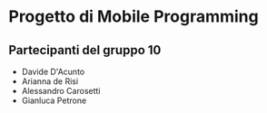 
<h1>Progetto di <b>Mobile Programming</b></h1>
<h2>Partecipanti del gruppo <b>10</b></h2>
<ul>
  <li>Davide D'Acunto</li>
  <li>Arianna de Risi</li>
  <li>Alessandro Carosetti</li>
  <li>Gianluca Petrone</li>
</ul>
